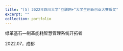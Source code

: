 ```yaml
---
title: "[5] 2022年四川大学“互联网+”大学生创新创业大赛银奖"
excerpt: ""
collection: portfolio
---
```


绿革基石—制革能耗智慧管理系统开拓者

2022.07，成都